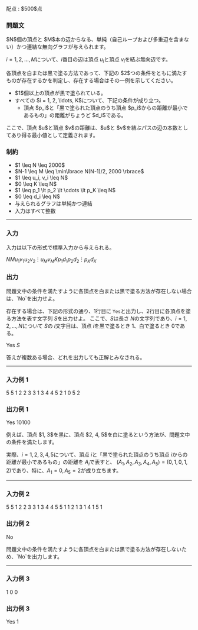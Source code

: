 
<div>

<span>

<span>

<p>
配点 : $500$点
</p>

<div>

<section>

### **問題文**

<p>
$N$個の頂点と $M$本の辺からなる、単純（自己ループおよび多重辺を含まない）かつ連結な無向グラフが与えられます。

$i = 1, 2, \ldots, M$について、$i$番目の辺は頂点 $u_i$と頂点 $v_i$を結ぶ無向辺です。
</p>

<p>
各頂点を白または黒で塗る方法であって、下記の $2$つの条件をともに満たすものが存在するかを判定し、存在する場合はその一例を示してください。
</p>

<ul>

<li>
$1$個以上の頂点が黒で塗られている。
</li>

<li>
すべての $i = 1, 2, \ldots, K$について、下記の条件が成り立つ。
<ul>

<li>
頂点 $p_i$と「黒で塗られた頂点のうち頂点 $p_i$からの距離が最小であるもの」の距離がちょうど $d_i$である。
</li>

</ul>

</li>

</ul>

<p>
ここで、頂点 $u$と頂点 $v$の距離は、$u$と $v$を結ぶパスの辺の本数としてあり得る最小値として定義されます。
</p>

</section>

</div>

<div>

<section>

### **制約**

<ul>

<li>
$1 \leq N \leq 2000$
</li>

<li>
$N-1 \leq M \leq \min\lbrace N(N-1)/2, 2000 \rbrace$
</li>

<li>
$1 \leq u_i, v_i \leq N$
</li>

<li>
$0 \leq K \leq N$
</li>

<li>
$1 \leq p_1 \lt p_2 \lt \cdots \lt p_K \leq N$
</li>

<li>
$0 \leq d_i \leq N$
</li>

<li>
与えられるグラフは単純かつ連結
</li>

<li>
入力はすべて整数
</li>

</ul>

</section>

</div>

---

<div>

<div>

<section>

### **入力**

<p>
入力は以下の形式で標準入力から与えられる。
</p>

<div>

$N$$M$$u_1$$v_1$$u_2$$v_2$$\vdots$$u_M$$v_M$$K$$p_1$$d_1$$p_2$$d_2$$\vdots$$p_K$$d_K$
</div>

</section>

</div>

<div>

<section>

### **出力**

<p>
問題文中の条件を満たすように各頂点を白または黒で塗る方法が存在しない場合は、`No`を出力せよ。

存在する場合は、下記の形式の通り、$1$行目に `Yes`と出力し、$2$行目に各頂点を塗る方法を表す文字列 $S$を出力せよ。
ここで、$S$は長さ $N$の文字列であり、$i = 1, 2, \ldots, N$について $S$の $i$文字目は、頂点 $i$を黒で塗るとき $1$、白で塗るとき $0$である。
</p>

<div>

Yes
$S$
</div>

<p>
答えが複数ある場合、どれを出力しても正解とみなされる。
</p>

</section>

</div>

</div>

---

<div>

<section>

### **入力例 1**

<div>

5 5
1 2
2 3
3 1
3 4
4 5
2
1 0
5 2

</div>

</section>

</div>

<div>

<section>

### **出力例 1**

<div>

Yes
10100

</div>

<p>
例えば、頂点 $1, 3$を黒に、頂点 $2, 4, 5$を白に塗るという方法が、問題文中の条件を満たします。

実際、$i = 1, 2, 3, 4, 5$について、頂点 $i$と「黒で塗られた頂点のうち頂点 $i$からの距離が最小であるもの」の距離を $A_i$で表すと、
$(A_1, A_2, A_3, A_4, A_5) = (0, 1, 0, 1, 2)$であり、特に、$A_1 = 0, A_5 = 2$が成り立ちます。
</p>

</section>

</div>

---

<div>

<section>

### **入力例 2**

<div>

5 5
1 2
2 3
3 1
3 4
4 5
5
1 1
2 1
3 1
4 1
5 1

</div>

</section>

</div>

<div>

<section>

### **出力例 2**

<div>

No

</div>

<p>
問題文中の条件を満たすように各頂点を白または黒で塗る方法が存在しないため、`No`を出力します。
</p>

</section>

</div>

---

<div>

<section>

### **入力例 3**

<div>

1 0
0

</div>

</section>

</div>

<div>

<section>

### **出力例 3**

<div>

Yes
1

</div>

</section>

</div>

</span>

</span>

</div>
